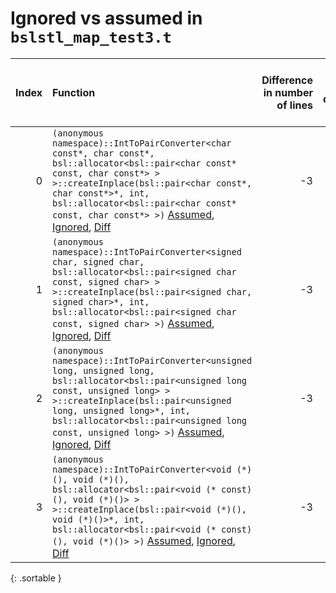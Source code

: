 # Ignored vs assumed in `bslstl_map_test3.t`

<script src="../sorttable.js"></script>
|   Index | Function                                                                                                                                                                                                                                                                                                                                         |   Difference in number of lines |   Function size difference in bytes |   Number of lines in assumed build | Number of bytes in assumed build   |   Number of lines in ignored build | Number of bytes in ignored build   |
|--------:|:-------------------------------------------------------------------------------------------------------------------------------------------------------------------------------------------------------------------------------------------------------------------------------------------------------------------------------------------------|--------------------------------:|------------------------------------:|-----------------------------------:|:-----------------------------------|-----------------------------------:|:-----------------------------------|
|       0 | `(anonymous namespace)::IntToPairConverter<char const*, char const*, bsl::allocator<bsl::pair<char const* const, char const*> > >::createInplace(bsl::pair<char const*, char const*>*, int, bsl::allocator<bsl::pair<char const* const, char const*> >)` [Assumed](0.assume.s.txt), [Ignored](0.none.s.txt), [Diff](0.diff.html)                 |                              -3 |                                 -16 |                                176 | 5,747,312                          |                                192 | 5,747,360                          |
|       1 | `(anonymous namespace)::IntToPairConverter<signed char, signed char, bsl::allocator<bsl::pair<signed char const, signed char> > >::createInplace(bsl::pair<signed char, signed char>*, int, bsl::allocator<bsl::pair<signed char const, signed char> >)` [Assumed](1.assume.s.txt), [Ignored](1.none.s.txt), [Diff](1.diff.html)                 |                              -3 |                                 -16 |                                160 | 5,739,728                          |                                176 | 5,739,728                          |
|       2 | `(anonymous namespace)::IntToPairConverter<unsigned long, unsigned long, bsl::allocator<bsl::pair<unsigned long const, unsigned long> > >::createInplace(bsl::pair<unsigned long, unsigned long>*, int, bsl::allocator<bsl::pair<unsigned long const, unsigned long> >)` [Assumed](2.assume.s.txt), [Ignored](2.none.s.txt), [Diff](2.diff.html) |                              -3 |                                 -16 |                                176 | 5,743,184                          |                                192 | 5,743,216                          |
|       3 | `(anonymous namespace)::IntToPairConverter<void (*)(), void (*)(), bsl::allocator<bsl::pair<void (* const)(), void (*)()> > >::createInplace(bsl::pair<void (*)(), void (*)()>*, int, bsl::allocator<bsl::pair<void (* const)(), void (*)()> >)` [Assumed](3.assume.s.txt), [Ignored](3.none.s.txt), [Diff](3.diff.html)                         |                              -3 |                                 -16 |                                176 | 5,755,296                          |                                192 | 5,755,408                          |
{: .sortable }
